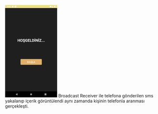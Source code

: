 <img src="https://github.com/tugcenurdaglar/bayrak_uygulamasi/blob/master/bayrakuygulamasi.gif" width="170px">
Broadcast Receiver ile telefona gönderilen sms  yakalanıp içerik görüntülendi aynı zamanda kişinin telefonla aranması gerçekleşti.
